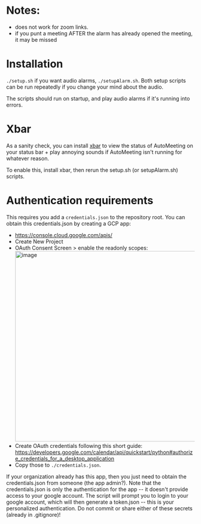 # Notes:
- does not work for zoom links.
- if you punt a meeting AFTER the alarm has already opened the meeting, it may be missed

# Installation
`./setup.sh` 
if you want audio alarms, `./setupAlarm.sh`. 
Both setup scripts can be run repeatedly if you change your mind about the audio.

The scripts should run on startup, and play audio alarms if it's running into errors. 

# Xbar
As a sanity check, you can install [xbar](https://github.com/matryer/xbar-plugins) to view the status of AutoMeeting on your status bar + play annoying sounds if AutoMeeting isn't running for whatever reason.

To enable this, install xbar, then rerun the setup.sh (or setupAlarm.sh) scripts.

# Authentication requirements
This requires you add a `credentials.json` to the repository root. You can obtain this credentials.json by creating a GCP app:
- https://console.cloud.google.com/apis/
- Create New Project
- OAuth Consent Screen > enable the readonly scopes: <img width="509" alt="image" src="https://github.com/zhengraymond2/automeeting/assets/165727211/52aa37e1-cf00-448a-80b2-ff17d9c49c2d">
- Create OAuth credentials following this short guide: https://developers.google.com/calendar/api/quickstart/python#authorize_credentials_for_a_desktop_application
- Copy those to `./credentials.json`.

If your organization already has this app, then you just need to obtain the credentials.json from someone (the app admin?). Note that the credentials.json is only the authentication for the app -- it doesn't provide access to your google account. The script will prompt you to login to your google account, which will then generate a token.json -- this is your personalized authentication. Do not commit or share either of these secrets (already in .gitignore)!


